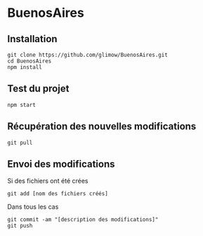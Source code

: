 # BuenosAires
## Installation
    git clone https://github.com/glimow/BuenosAires.git
    cd BuenosAires
    npm install
## Test du projet
    npm start
## Récupération des nouvelles modifications
    git pull
## Envoi des modifications
Si des fichiers ont été crées

    git add [nom des fichiers créés]
    
Dans tous les cas

    git commit -am "[description des modifications]"
    git push
